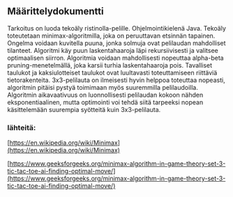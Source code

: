 ## Määrittelydokumentti

Tarkoitus on luoda tekoäly ristinolla-pelille. Ohjelmointikielenä Java. Tekoäly toteutetaan minimax-algoritmilla, joka on peruuttavan etsinnän tapainen. Ongelma voidaan kuvitella puuna, jonka solmuja ovat pelilaudan mahdolliset tilanteet. Algoritmi käy puun laskentahaaroja läpi rekursiivisesti ja valitsee optimaalisen siirron. Algoritmia voidaan mahdollisesti nopeuttaa alpha-beta pruning-menetelmällä, joka karsii turhia laskentahaaroja pois. Tavalliset taulukot ja kaksiulotteiset taulukot ovat luultavasti toteuttamiseen riittäviä tietorakenteita. 3x3-pelilauta on ilmeisesti hyvin helppoa toteuttaa nopeasti, algoritmin pitäisi pystyä toimimaan myös suuremmilla pelilaudoilla. Algoritmin aikavaativuus on luonnollisesti pelilaudan kokoon nähden eksponentiaalinen, mutta optimointi voi tehdä siitä tarpeeksi nopean käsittelemään suurempia syötteitä kuin 3x3-pelilauta.

### lähteitä:
[https://en.wikipedia.org/wiki/Minimax](https://en.wikipedia.org/wiki/Minimax)

[https://www.geeksforgeeks.org/minimax-algorithm-in-game-theory-set-3-tic-tac-toe-ai-finding-optimal-move/](https://www.geeksforgeeks.org/minimax-algorithm-in-game-theory-set-3-tic-tac-toe-ai-finding-optimal-move/)
